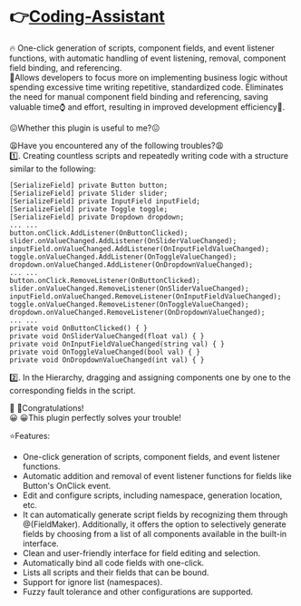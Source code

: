 # 👉[Coding-Assistant](https://prf.hn/click/camref:1011lrgAB/destination:https://assetstore.unity.com/packages/tools/utilities/coding-assistant-one-click-script-generation-fields-binding-267341)
🔥 One-click generation of scripts, component fields, and event listener functions, with automatic handling of event listening, removal, component field binding, and referencing.      
🤞Allows developers to focus more on implementing business logic without spending excessive time writing repetitive, standardized code. Eliminates the need for manual component field binding and referencing, saving valuable time⌚ and effort, resulting in improved development efficiency💨.

😖Whether this plugin is useful to me?😖

😩Have you encountered any of the following troubles?😩     
1️⃣. Creating countless scripts and repeatedly writing code with a structure similar to the following:     
~~~
[SerializeField] private Button button;        
[SerializeField] private Slider slider;        
[SerializeField] private InputField inputField;        
[SerializeField] private Toggle toggle;        
[SerializeField] private Dropdown dropdown;        
... ...     
button.onClick.AddListener(OnButtonClicked);       
slider.onValueChanged.AddListener(OnSliderValueChanged);
inputField.onValueChanged.AddListener(OnInputFieldValueChanged);
toggle.onValueChanged.AddListener(OnToggleValueChanged);
dropdown.onValueChanged.AddListener(OnDropdownValueChanged);
... ...
button.onClick.RemoveListener(OnButtonClicked);
slider.onValueChanged.RemoveListener(OnSliderValueChanged);
inputField.onValueChanged.RemoveListener(OnInputFieldValueChanged);
toggle.onValueChanged.RemoveListener(OnToggleValueChanged);
dropdown.onValueChanged.RemoveListener(OnDropdownValueChanged);
... ...
private void OnButtonClicked() { }
private void OnSliderValueChanged(float val) { }
private void OnInputFieldValueChanged(string val) { }
private void OnToggleValueChanged(bool val) { }
private void OnDropdownValueChanged(int val) { }
~~~
2️⃣. In the Hierarchy, dragging and assigning components one by one to the corresponding fields in the script.     

🎉 🎉Congratulations!       
😀 😀This plugin perfectly solves your trouble!     

⭐Features:     
* One-click generation of scripts, component fields, and event listener functions.        
* Automatic addition and removal of event listener functions for fields like Button's OnClick event.      
* Edit and configure scripts, including namespace, generation location, etc.      
* It can automatically generate script fields by recognizing them through @(FieldMaker). Additionally, it offers the option to selectively generate fields by choosing from a list of all components available in the built-in interface.     
* Clean and user-friendly interface for field editing and selection.      
* Automatically bind all code fields with one-click.      
* Lists all scripts and their fields that can be bound.       
* Support for ignore list (namespaces).       
* Fuzzy fault tolerance and other configurations are supported.       
